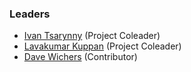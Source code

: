 ### Leaders

* [Ivan Tsarynny](mailto:ivan@feroot.com) (Project Coleader)
* [Lavakumar Kuppan](mailto:lava@sboxr.com) (Project Coleader)
* [Dave Wichers](mailto:dave.wichers@owasp.org) (Contributor)

